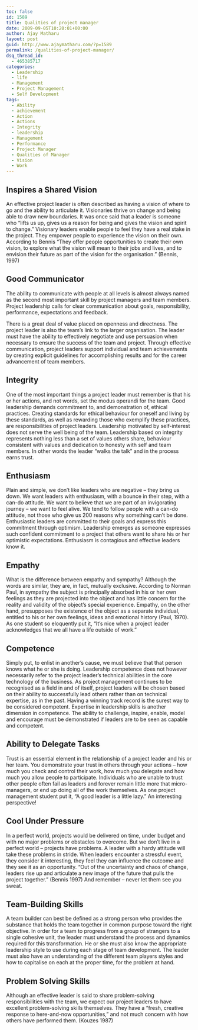 ```yaml
---
toc: false
id: 1589
title: Qualities of project manager
date: 2009-09-05T10:20:01+00:00
author: Ajay Matharu
layout: post
guid: http://www.ajaymatharu.com/?p=1589
permalink: /qualities-of-project-manager/
dsq_thread_id:
  - 465385717
categories:
  - Leadership
  - life
  - Management
  - Project Management
  - Self Development
tags:
  - Ability
  - achievement
  - Action
  - Actions
  - Integrity
  - leadership
  - Management
  - Performance
  - Project Manager
  - Qualities of Manager
  - Vision
  - Work
---
```

## Inspires a Shared Vision

An effective project leader is often described as having a vision of where to go and the ability to articulate it. Visionaries thrive on change and being able to draw new boundaries. It was once said that a leader is someone who &#8220;lifts us up, gives us a reason for being and gives the vision and spirit to change.&#8221; Visionary leaders enable people to feel they have a real stake in the project. They empower people to experience the vision on their own. According to Bennis &#8220;They offer people opportunities to create their own vision, to explore what the vision will mean to their jobs and lives, and to envision their future as part of the vision for the organisation.&#8221; (Bennis, 1997)

## Good Communicator

The ability to communicate with people at all levels is almost always named as the second most important skill by project managers and team members. Project leadership calls for clear communication about goals, responsibility, performance, expectations and feedback.

There is a great deal of value placed on openness and directness. The project leader is also the team&#8217;s link to the larger organisation. The leader must have the ability to effectively negotiate and use persuasion when necessary to ensure the success of the team and project. Through effective communication, project leaders support individual and team achievements by creating explicit guidelines for accomplishing results and for the career advancement of team members.

## Integrity

One of the most important things a project leader must remember is that his or her actions, and not words, set the modus operandi for the team. Good leadership demands commitment to, and demonstration of, ethical practices. Creating standards for ethical behaviour for oneself and living by these standards, as well as rewarding those who exemplify these practices, are responsibilities of project leaders. Leadership motivated by self-interest does not serve the well being of the team. Leadership based on integrity represents nothing less than a set of values others share, behaviour consistent with values and dedication to honesty with self and team members. In other words the leader &#8220;walks the talk&#8221; and in the process earns trust.

## Enthusiasm

Plain and simple, we don&#8217;t like leaders who are negative &#8211; they bring us down. We want leaders with enthusiasm, with a bounce in their step, with a can-do attitude. We want to believe that we are part of an invigorating journey &#8211; we want to feel alive. We tend to follow people with a can-do attitude, not those who give us 200 reasons why something can&#8217;t be done. Enthusiastic leaders are committed to their goals and express this commitment through optimism. Leadership emerges as someone expresses such confident commitment to a project that others want to share his or her optimistic expectations. Enthusiasm is contagious and effective leaders know it.

## Empathy

What is the difference between empathy and sympathy? Although the words are similar, they are, in fact, mutually exclusive. According to Norman Paul, in sympathy the subject is principally absorbed in his or her own feelings as they are projected into the object and has little concern for the reality and validity of the object&#8217;s special experience. Empathy, on the other hand, presupposes the existence of the object as a separate individual, entitled to his or her own feelings, ideas and emotional history (Paul, 1970). As one student so eloquently put it, &#8220;It&#8217;s nice when a project leader acknowledges that we all have a life outside of work.&#8221;

## Competence

Simply put, to enlist in another&#8217;s cause, we must believe that that person knows what he or she is doing. Leadership competence does not however necessarily refer to the project leader&#8217;s technical abilities in the core technology of the business. As project management continues to be recognised as a field in and of itself, project leaders will be chosen based on their ability to successfully lead others rather than on technical expertise, as in the past. Having a winning track record is the surest way to be considered competent. Expertise in leadership skills is another dimension in competence. The ability to challenge, inspire, enable, model and encourage must be demonstrated if leaders are to be seen as capable and competent.

## Ability to Delegate Tasks

Trust is an essential element in the relationship of a project leader and his or her team. You demonstrate your trust in others through your actions &#8211; how much you check and control their work, how much you delegate and how much you allow people to participate. Individuals who are unable to trust other people often fail as leaders and forever remain little more that micro-managers, or end up doing all of the work themselves. As one project management student put it, &#8220;A good leader is a little lazy.&#8221; An interesting perspective!

## Cool Under Pressure

In a perfect world, projects would be delivered on time, under budget and with no major problems or obstacles to overcome. But we don&#8217;t live in a perfect world &#8211; projects have problems. A leader with a hardy attitude will take these problems in stride. When leaders encounter a stressful event, they consider it interesting, they feel they can influence the outcome and they see it as an opportunity. &#8220;Out of the uncertainty and chaos of change, leaders rise up and articulate a new image of the future that pulls the project together.&#8221; (Bennis 1997) And remember &#8211; never let them see you sweat.

## Team-Building Skills

A team builder can best be defined as a strong person who provides the substance that holds the team together in common purpose toward the right objective. In order for a team to progress from a group of strangers to a single cohesive unit, the leader must understand the process and dynamics required for this transformation. He or she must also know the appropriate leadership style to use during each stage of team development. The leader must also have an understanding of the different team players styles and how to capitalise on each at the proper time, for the problem at hand.

## Problem Solving Skills

Although an effective leader is said to share problem-solving responsibilities with the team, we expect our project leaders to have excellent problem-solving skills themselves. They have a &#8220;fresh, creative response to here-and-now opportunities,&#8221; and not much concern with how others have performed them. (Kouzes 1987)
